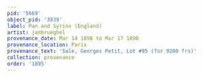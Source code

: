 ```yaml
---
pid: '5669'
object_pid: '3839'
label: Pan and Syrinx (England)
artist: janbrueghel
provenance_date: Mar 14 1898 to Mar 17 1898
provenance_location: Paris
provenance_text: 'Sale, Georges Petit, Lot #95 (for 9200 frs)'
collection: provenance
order: '1895'
---
```

